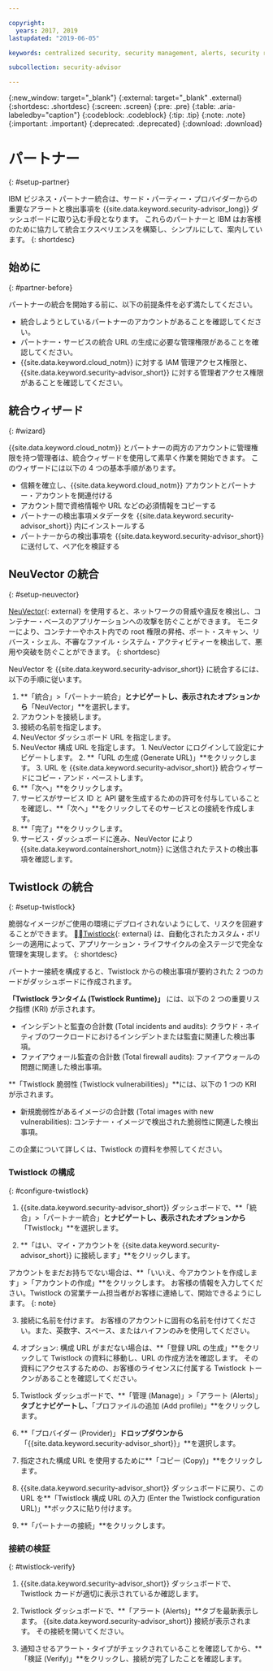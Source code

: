 ```yaml
---

copyright:
  years: 2017, 2019
lastupdated: "2019-06-05"

keywords: centralized security, security management, alerts, security risk, insights, threat detection

subcollection: security-advisor

---
```


{:new_window: target="_blank"}
{:external: target="_blank" .external}
{:shortdesc: .shortdesc}
{:screen: .screen}
{:pre: .pre}
{:table: .aria-labeledby="caption"}
{:codeblock: .codeblock}
{:tip: .tip}
{:note: .note}
{:important: .important}
{:deprecated: .deprecated}
{:download: .download}


# パートナー
{: #setup-partner}

IBM ビジネス・パートナー統合は、サード・パーティー・プロバイダーからの重要なアラートと検出事項を {{site.data.keyword.security-advisor_long}} ダッシュボードに取り込む手段となります。 これらのパートナーと IBM はお客様のために協力して統合エクスペリエンスを構築し、シンプルにして、案内しています。
{: shortdesc}

## 始めに
{: #partner-before}

パートナーの統合を開始する前に、以下の前提条件を必ず満たしてください。

* 統合しようとしているパートナーのアカウントがあることを確認してください。
* パートナー・サービスの統合 URL の生成に必要な管理権限があることを確認してください。
* {{site.data.keyword.cloud_notm}} に対する IAM 管理アクセス権限と、{{site.data.keyword.security-advisor_short}} に対する管理者アクセス権限があることを確認してください。

## 統合ウィザード
{: #wizard}

{{site.data.keyword.cloud_notm}} とパートナーの両方のアカウントに管理権限を持つ管理者は、統合ウィザードを使用して素早く作業を開始できます。 このウィザードには以下の 4 つの基本手順があります。

* 信頼を確立し、{{site.data.keyword.cloud_notm}} アカウントとパートナー・アカウントを関連付ける
* アカウント間で資格情報や URL などの必須情報をコピーする
* パートナーの検出事項メタデータを {{site.data.keyword.security-advisor_short}} 内にインストールする
* パートナーからの検出事項を {{site.data.keyword.security-advisor_short}} に送付して、ペア化を検証する


## NeuVector の統合
{: #setup-neuvector}

[NeuVector](https://neuvector.com){: external} を使用すると、ネットワークの脅威や違反を検出し、コンテナー・ベースのアプリケーションへの攻撃を防ぐことができます。 モニターにより、コンテナーやホスト内での root 権限の昇格、ポート・スキャン、リバース・シェル、不審なファイル・システム・アクティビティーを検出して、悪用や突破を防ぐことができます。
{: shortdesc}

NeuVector を {{site.data.keyword.security-advisor_short}} に統合するには、以下の手順に従います。

1. **「統合」>「パートナー統合」**とナビゲートし、表示されたオプションから**「NeuVector」**を選択します。
2. アカウントを接続します。
  1. 接続の名前を指定します。
  2. NeuVector ダッシュボード URL を指定します。
  3. NeuVector 構成 URL を指定します。
    1. NeuVector にログインして設定にナビゲートします。
    2. **「URL の生成 (Generate URL)」**をクリックします。
    3. URL を {{site.data.keyword.security-advisor_short}} 統合ウィザードにコピー・アンド・ペーストします。
  4. **「次へ」**をクリックします。
3. サービスがサービス ID と API 鍵を生成するための許可を付与していることを確認し、**「次へ」**をクリックしてそのサービスとの接続を作成します。
4. **「完了」**をクリックします。
5. サービス・ダッシュボードに進み、NeuVector により {{site.data.keyword.containershort_notm}} に送信されたテストの検出事項を確認します。



## Twistlock の統合
{: #setup-twistlock}

脆弱なイメージがご使用の環境にデプロイされないようにして、リスクを回避することができます。 [Twistlock](https://www.twistlock.com){: external} は、自動化されたカスタム・ポリシーの適用によって、アプリケーション・ライフサイクルの全ステージで完全な管理を実現します。
{: shortdesc}

パートナー接続を構成すると、Twistlock からの検出事項が要約された 2 つのカードがダッシュボードに作成されます。

**「Twistlock ランタイム (Twistlock Runtime)」** には、以下の 2 つの重要リスク指標 (KRI) が示されます。

* インシデントと監査の合計数 (Total incidents and audits): クラウド・ネイティブのワークロードにおけるインシデントまたは監査に関連した検出事項。
* ファイアウォール監査の合計数 (Total firewall audits): ファイアウォールの問題に関連した検出事項。

**「Twistlock 脆弱性 (Twistlock vulnerabilities)」**には、以下の 1 つの KRI が示されます。

* 新規脆弱性があるイメージの合計数 (Total images with new vulnerabilities): コンテナー・イメージで検出された脆弱性に関連した検出事項。

この企業について詳しくは、Twistlock の資料を参照してください。

### Twistlock の構成
{: #configure-twistlock}

1. {{site.data.keyword.security-advisor_short}} ダッシュボードで、**「統合」>「パートナー統合」**とナビゲートし、表示されたオプションから**「Twistlock」**を選択します。

2. **「はい、マイ・アカウントを {{site.data.keyword.security-advisor_short}} に接続します」**をクリックします。

  アカウントをまだお持ちでない場合は、**「いいえ、今アカウントを作成します」>「アカウントの作成」**をクリックします。 お客様の情報を入力してください。Twistlock の営業チーム担当者がお客様に連絡して、開始できるようにします。
  {: note}

3. 接続に名前を付けます。 お客様のアカウントに固有の名前を付けてください。また、英数字、スペース、またはハイフンのみを使用してください。

4. オプション: 構成 URL がまだない場合は、**「登録 URL の生成」**をクリックして Twistlock の資料に移動し、URL の作成方法を確認します。 その資料にアクセスするための、お客様のライセンスに付属する Twistlock トークンがあることを確認してください。

5. Twistlock ダッシュボードで、**「管理 (Manage)」>「アラート (Alerts)」**タブとナビゲートし、**「プロファイルの追加 (Add profile)」**をクリックします。

6. **「プロバイダー (Provider)」**ドロップダウンから**「{{site.data.keyword.security-advisor_short}}」**を選択します。

7. 指定された構成 URL を使用するために**「コピー (Copy)」**をクリックします。

8. {{site.data.keyword.security-advisor_short}} ダッシュボードに戻り、この URL を**「Twistlock 構成 URL の入力 (Enter the Twistlock configuration URL)」**ボックスに貼り付けます。

9. **「パートナーの接続」**をクリックします。

### 接続の検証
{: #twistlock-verify}

1. {{site.data.keyword.security-advisor_short}} ダッシュボードで、Twistlock カードが適切に表示されているか確認します。

2. Twistlock ダッシュボードで、**「アラート (Alerts)」**タブを最新表示します。 {{site.data.keyword.security-advisor_short}} 接続が表示されます。 その接続を開いてください。

3. 通知させるアラート・タイプがチェックされていることを確認してから、**「検証 (Verify)」**をクリックし、接続が完了したことを確認します。
